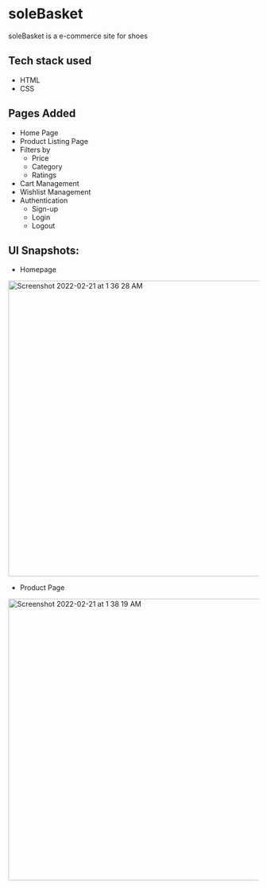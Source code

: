 # soleBasket
 soleBasket is a e-commerce site for shoes

 ## Tech stack used
 - HTML
 - CSS

## Pages Added
- Home Page
- Product Listing Page
- Filters by
    - Price
    - Category
    - Ratings
- Cart Management
- Wishlist Management
- Authentication
    - Sign-up
    - Login
    - Logout

## UI Snapshots:

- Homepage
<img width="595" alt="Screenshot 2022-02-21 at 1 36 28 AM" src="https://user-images.githubusercontent.com/53048695/154862125-c743a3d2-65a0-4cd3-8865-9eaff5bc487c.png">


- Product Page

<img width="567" alt="Screenshot 2022-02-21 at 1 38 19 AM" src="https://user-images.githubusercontent.com/53048695/154862190-903d2a65-9bac-464d-837a-b272420210a2.png">
